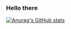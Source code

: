 ### Hello there

[![Anurag's GitHub stats](https://github-readme-stats.vercel.app/api?username=ranovan7&show_icons=true&theme=gruvbox)](https://github.com/anuraghazra/github-readme-stats)
